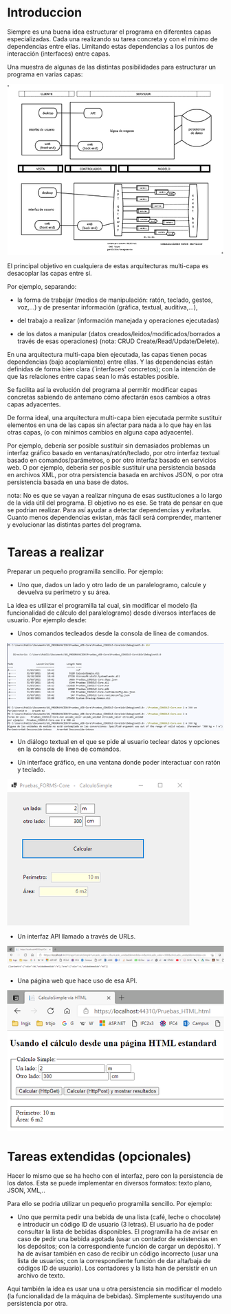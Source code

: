 # Introduccion

Siempre es una buena idea estructurar el programa en diferentes capas especializadas. Cada una realizando su tarea concreta y con el mínimo de dependencias entre ellas. Limitando estas dependencias a los puntos de interacción (interfaces) entre capas.

Una muestra de algunas de las distintas posibilidades para estructurar un programa en varias capas:

![arquitecturas multicapa](imagenes/arquitecturas_multicapa.png)

El principal objetivo en cualquiera de estas arquitecturas multi-capa es desacoplar las capas entre sí.

Por ejemplo, separando:

- la forma de trabajar (medios de manipulación: ratón, teclado, gestos, voz,...) y de presentar información (gráfica, textual, auditiva,...),

- del trabajo a realizar (información manejada y operaciones ejecutadas) 

- de los datos a manipular (datos creados/leidos/modificados/borrados a través de esas operaciones) (nota: CRUD Create/Read/Update/Delete).

En una arquitectura multi-capa bien ejecutada, las capas tienen pocas dependencias (bajo acoplamiento) entre ellas. Y las dependencias están definidas de forma bien clara (`interfaces' concretos); con la intención de que las relaciones entre capas sean lo más estables posible.

Se facilita así la evolución del programa al permitir modificar capas concretas sabiendo de antemano cómo afectarán esos cambios a otras capas adyacentes.

De forma ideal, una arquitectura multi-capa bien ejecutada permite sustituir elementos en una de las capas sin afectar para nada a lo que hay en las otras capas, (o con mínimos cambios en alguna capa adyacente). 

Por ejemplo, debería ser posible sustituir sin demasiados problemas un interfaz gráfico basado en ventanas/ratón/teclado, por otro interfaz textual basado en comandos/parámetros, o por otro interfaz basado en servicios web. O por ejemplo, deberia ser posible sustituir una persistencia basada en archivos XML, por otra persistencia basada en archivos JSON, o por otra persistencia basada en una base de datos.

nota: No es que se vayan a realizar ninguna de esas sustituciones a lo largo de la vida útil del programa. El objetivo no es ese. Se trata de pensar en que se podrian realizar. Para así ayudar a detectar dependencias y evitarlas.  
  Cuanto menos dependencias existan, más fácil será  comprender, mantener y evolucionar las distintas partes del programa. 


# Tareas a realizar

Preparar un pequeño programilla sencillo. Por ejemplo:

- Uno que, dados un lado y otro lado de un paralelogramo, calcule y devuelva su perímetro y su área.

La idea es utilizar el programilla tal cual, sin modificar el modelo (la funcionalidad de cálculo del paralelogramo) desde diversos interfaces de usuario. Por ejemplo desde:

- Unos comandos tecleados desde la consola de línea de comandos.

![imagen de interface de comandos](imagenes/Consola_pantallazo.png)

- Un diálogo textual en el que se pide al usuario teclear datos y opciones en la consola de línea de comandos.

- Un interface gráfico, en una ventana donde poder interactuar con ratón y teclado.

![imagen de interface grafico](imagenes/WindowsForms_pantallazo.png)

- Un interfaz API llamado a través de URLs.

![imagen de interface API llamada por URL](imagenes/HttpGet_pantallazo.png)

- Una página web que hace uso de esa API.

![imagen de interface web](imagenes/HttpPut_web_pantallazo.png)

# Tareas extendidas (opcionales)

Hacer lo mismo que se ha hecho con el interfaz, pero con la persistencia de los datos. Esta se puede implementar en diversos formatos: texto plano, JSON, XML,.. 

Para ello se podria utilizar un pequeño programilla sencillo. Por ejemplo: 

- Uno que permita pedir una bebida de una lista (café, leche o chocolate) e introducir un código ID de usuario (3 letras). El usuario ha de poder consultar la lista de bebidas disponibles. El programilla ha de avisar en caso de pedir una bebida agotada (usar un contador de existencias en los depósitos; con la correspondiente función de cargar un depósito). Y ha de avisar también en caso de recibir un código incorrecto (usar una lista de usuarios; con la correspondiente función de dar alta/baja de códigos ID de usuario). Los contadores y la lista han de persistir en un archivo de texto. 

Aquí también la idea es usar una u otra persistencia sin modificar el modelo (la funcionalidad de la máquina de bebidas). Simplemente sustituyendo una persistencia por otra.
